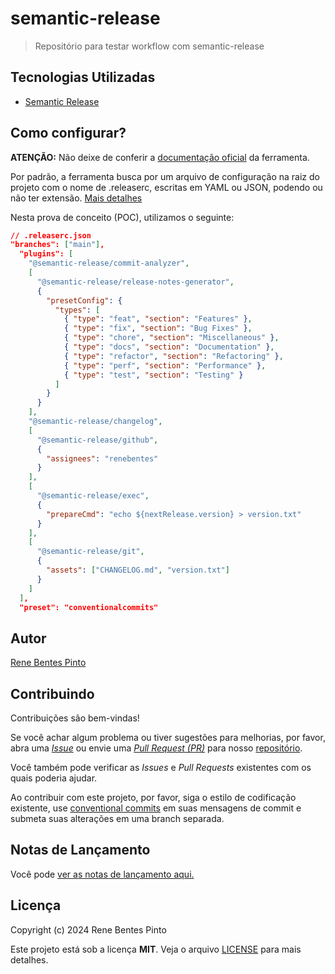 # semantic-release

> Repositório para testar workflow com semantic-release

## Tecnologias Utilizadas

- [Semantic Release](https://github.com/semantic-release/semantic-release)

## Como configurar?

**ATENÇÃO:** Não deixe de conferir a [documentação oficial](https://semantic-release.gitbook.io/semantic-release) da ferramenta.

Por padrão, a ferramenta busca por um arquivo de configuração na raiz do projeto com o nome de .releaserc, escritas em YAML ou JSON, podendo ou não ter extensão. [Mais detalhes](https://semantic-release.gitbook.io/semantic-release/usage/configuration)

Nesta prova de conceito (POC), utilizamos o seguinte:

<!-- prettier-ignore-start -->
```json
// .releaserc.json
"branches": ["main"],
  "plugins": [
    "@semantic-release/commit-analyzer",
    [
      "@semantic-release/release-notes-generator",
      {
        "presetConfig": {
          "types": [
            { "type": "feat", "section": "Features" },
            { "type": "fix", "section": "Bug Fixes" },
            { "type": "chore", "section": "Miscellaneous" },
            { "type": "docs", "section": "Documentation" },
            { "type": "refactor", "section": "Refactoring" },
            { "type": "perf", "section": "Performance" },
            { "type": "test", "section": "Testing" }
          ]
        }
      }
    ],
    "@semantic-release/changelog",
    [
      "@semantic-release/github",
      {
        "assignees": "renebentes"
      }
    ],
    [
      "@semantic-release/exec",
      {
        "prepareCmd": "echo ${nextRelease.version} > version.txt"
      }
    ],
    [
      "@semantic-release/git",
      {
        "assets": ["CHANGELOG.md", "version.txt"]
      }
    ]
  ],
  "preset": "conventionalcommits"
```
<!-- prettier-ignore-end -->

## Autor

[Rene Bentes Pinto](http://github.com/renebentes)

## Contribuindo

Contribuições são bem-vindas!

Se você achar algum problema ou tiver sugestões para melhorias, por favor, abra uma [_Issue_][issues] ou envie uma [_Pull Request (PR)_][pulls] para nosso [repositório][repo].

Você também pode verificar as _Issues_ e _Pull Requests_ existentes com os quais poderia ajudar.

Ao contribuir com este projeto, por favor, siga o estilo de codificação existente, use [conventional commits][commits] em suas mensagens de commit e submeta suas alterações em uma branch separada.

## Notas de Lançamento

Você pode [ver as notas de lançamento aqui.](CHANGELOG.md)

## Licença

Copyright (c) 2024 Rene Bentes Pinto

Este projeto está sob a licença **MIT**. Veja o arquivo [LICENSE](LICENSE) para mais detalhes.

[repo]: http://github.com/renebentes/repository
[issues]: ../../issues
[pulls]: ../../pulls
[commits]: https://www.conventionalcommits.org/en/v1.0.0/
